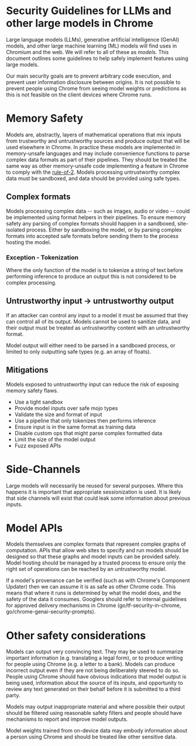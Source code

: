 # Security Guidelines for LLMs and other large models in Chrome

Large language models (LLMs), generative artificial intelligence (GenAI) models,
and other large machine learning (ML) models will find uses in Chromium and the
web. We will refer to all of these as _models_. This document outlines some
guidelines to help safely implement features using large models.

Our main security goals are to prevent arbitrary code execution, and prevent
user information disclosure between origins. It is not possible to prevent
people using Chrome from seeing model weights or predictions as this is not
feasible on the client devices where Chrome runs.

# Memory Safety

Models are, abstractly, layers of mathematical operations that mix inputs from
trustworthy and untrustworthy sources and produce output that will be used
elsewhere in Chrome. In practice these models are implemented in memory-unsafe
languages and may include convenience functions to parse complex data formats as
part of their pipelines. They should be treated the same way as other
memory-unsafe code implementing a feature in Chrome to comply with the
[rule-of-2](rule-of-2.md). Models processing untrustworthy complex data must be
sandboxed, and data should be provided using safe types.

## Complex formats

Models processing complex data -- such as images, audio or video -- could be
implemented using format helpers in their pipelines. To ensure memory safety any
parsing of complex formats should happen in a sandboxed, site-isolated process.
Either by sandboxing the model, or by parsing complex formats into accepted safe
formats before sending them to the process hosting the model.

### Exception - Tokenization

Where the only function of the model is to tokenize a string of text before
performing inference to produce an output this is not considered to be complex
processing.

## Untrustworthy input -> untrustworthy output

If an attacker can control any input to a model it must be assumed that they can
control all of its output. Models cannot be used to sanitize data, and their
output must be treated as untrustworthy content with an untrustworthy format.

Model output will either need to be parsed in a sandboxed process, or limited to
only outputting safe types (e.g. an array of floats).

## Mitigations

Models exposed to untrustworthy input can reduce the risk of exposing memory
safety flaws.

  * Use a tight sandbox
  * Provide model inputs over safe mojo types
  * Validate the size and format of input
  * Use a pipeline that only tokenizes then performs inference
  * Ensure input is in the same format as training data
  * Disable custom ops that might parse complex formatted data
  * Limit the size of the model output
  * Fuzz exposed APIs

# Side-Channels

Large models will necessarily be reused for several purposes. Where this happens
it is important that appropriate sessionization is used. It is likely that side
channels will exist that could leak some information about previous inputs.

# Model APIs

Models themselves are complex formats that represent complex graphs of
computation. APIs that allow web sites to specify and run models should be
designed so that these graphs and model inputs can be provided safely. Model
hosting should be managed by a trusted process to ensure only the right set of
operations can be reached by an untrustworthy model.

If a model's provenance can be verified (such as with Chrome's Component
Updater) then we can assume it is as safe as other Chrome code. This means that
where it runs is determined by what the model does, and the safety of the data
it consumes. Googlers should refer to internal guidelines for approved delivery
mechanisms in Chrome (go/tf-security-in-chrome,
go/chrome-genai-security-prompts).

# Other safety considerations

Models can output very convincing text. They may be used to summarize important
information (e.g. translating a legal form), or to produce writing for people
using Chrome (e.g. a letter to a bank). Models can produce incorrect output even
if they are not being deliberately steered to do so. People using Chrome should
have obvious indications that model output is being used, information about the
source of its inputs, and opportunity to review any text generated on their
behalf before it is submitted to a third party.

Models may output inappropriate material and where possible their output should
be filtered using reasonable safety filters and people should have mechanisms to
report and improve model outputs.

Model weights trained from on-device data may embody information about a person
using Chrome and should be treated like other sensitive data.
